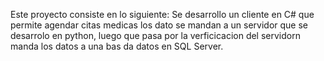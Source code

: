 Este proyecto consiste en lo siguiente: Se desarrollo un cliente en C# que permite agendar citas medicas los dato se mandan a un servidor que se desarrolo en python,
luego que pasa por la verficicacion del servidorn manda los datos a una bas da datos en SQL Server.
